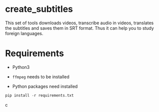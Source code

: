 # create_subtitles
This set of tools downloads videos, transcribe audio in videos, translates the subtitles and saves them in SRT format. Thus it can help you to study foreign languages.



# Requirements

- Python3

- `ffmpeg` needs to be installed

- Python packages need installed

```python
pip install -r requirements.txt
```
c